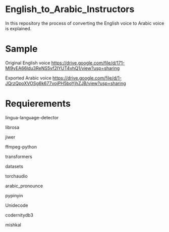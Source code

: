 # English_to_Arabic_Instructors
In this repository the process of converting the English voice to Arabic voice is explained.
# Sample 
Original English voice
https://drive.google.com/file/d/171-Ml9yEA66ldu3ReNS5vf2IYUT4vhQ1/view?usp=sharing


Exported Arabic voice
https://drive.google.com/file/d/1-JQrzQpoXVOSg6k677vojPH5boYjhZJB/view?usp=sharing

# Requierements 
lingua-language-detector

librosa

jiwer

ffmpeg-python

transformers

datasets

torchaudio

arabic_pronounce

pypinyin

Unidecode

codernitydb3

mishkal
